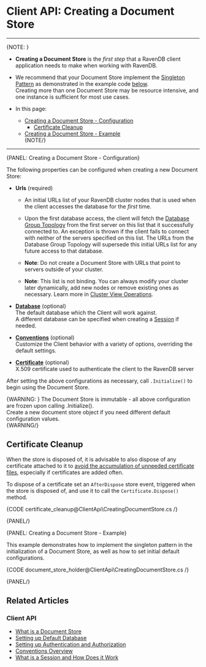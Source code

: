 ﻿# Client API: Creating a Document Store
---
{NOTE: }  

* **Creating a Document Store** is the _first step_ that a RavenDB client application needs to make when working with RavenDB.

* We recommend that your Document Store implement the [Singleton Pattern](https://csharpindepth.com/articles/Singleton) as demonstrated in 
the example code [below](../client-api/creating-document-store#creating-a-document-store---example).  
Creating more than one Document Store may be resource intensive, and one instance is sufficient for most use cases.  

* In this page:  
  * [Creating a Document Store - Configuration](../client-api/creating-document-store#creating-a-document-store---configuration)  
     * [Certificate Cleanup](../client-api/creating-document-store#certificate-cleanup)  
  * [Creating a Document Store - Example](../client-api/creating-document-store#creating-a-document-store---example)  
{NOTE/}

---
{PANEL: Creating a Document Store - Configuration}

The following properties can be configured when creating a new Document Store:  
 
* **Urls** (required)  

    * An initial URLs list of your RavenDB cluster nodes that is used when the client accesses the database for the _first_ time.  

    * Upon the first database access, the client will fetch the [Database Group Topology](../studio/database/settings/manage-database-group) 
    from the first server on this list that it successfully connected to. An exception is thrown if the client fails to connect with neither 
    of the servers specified on this list. The URLs from the Database Group Topology will supersede this initial URLs list for any future 
    access to that database.  

    * **Note**: Do not create a Document Store with URLs that point to servers outside of your cluster.  

    * **Note**: This list is not binding. You can always modify your cluster later dynamically, add new nodes or remove existing ones as 
    necessary. Learn more in [Cluster View Operations](../studio/server/cluster/cluster-view#cluster-view-operations).  

* **[Database](../client-api/setting-up-default-database)** (optional)  
  The default database which the Client will work against.  
  A different database can be specified when creating a [Session](../client-api/session/opening-a-session) if needed.  

* **[Conventions](../client-api/configuration/conventions)** (optional)  
  Customize the Client behavior with a variety of options, overriding the default settings.  

* **[Certificate](../client-api/setting-up-authentication-and-authorization)** (optional)  
  X.509 certificate used to authenticate the client to the RavenDB server  

After setting the above configurations as necessary, call `.Initialize()` to begin using the Document Store.  

{WARNING: }
The Document Store is immutable - all above configuration are frozen upon calling .Initialize().  
Create a new document store object if you need different default configuration values.  
{WARNING/}

## Certificate Cleanup

When the store is disposed of, it is advisable to also dispose of any certificate attached 
to it to [avoid the accumulation of unneeded certificate files](https://snede.net/the-most-dangerous-constructor-in-net/), 
especially if certificates are added often.  

To dispose of a certificate set an `AfterDispose` store event, triggered when 
the store is disposed of, and use it to call the `Certificate.Dispose()` method.  

{CODE certificate_cleanup@ClientApi\CreatingDocumentStore.cs /}  

{PANEL/}

{PANEL: Creating a Document Store - Example}

This example demonstrates how to implement the singleton pattern in the initialization of a Document Store, as well as how to set initial 
default configurations.

{CODE document_store_holder@ClientApi\CreatingDocumentStore.cs /}  

{PANEL/}

## Related Articles

### Client API

- [What is a Document Store](../client-api/what-is-a-document-store)
- [Setting up Default Database](../client-api/setting-up-default-database)
- [Setting up Authentication and Authorization](../client-api/setting-up-authentication-and-authorization)
- [Conventions Overview](../client-api/configuration/conventions)
- [What is a Session and How Does it Work](../client-api/session/what-is-a-session-and-how-does-it-work)

